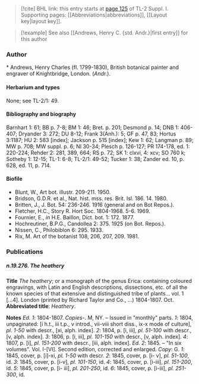 > [!cite] BHL link: this entry starts at [page 125](https://www.biodiversitylibrary.org/item/103858#page/137/mode/1up) of TL-2 Suppl. I.
> Supporting pages: [[Abbreviations|abbreviations]], [[Layout key|layout key]].

> [!example] See also [[Andrews, Henry C. {std. Andr.}|first entry]] for this author

### Author

\* Andrews, Henry Charles (fl. 1799-1830), British botanical painter and engraver of Knightbridge, London. (*Andr.*).

#### Herbarium and types

None; see TL-2/1: 49.

#### Bibliography and biography

Barnhart 1: 61; BB p. 7-8; BM 1: 46; Bret. p. 201; Desmond p. 14; DNB 1: 406-407; Dryander 3: 272; DU 8-12; Frank 3(Anh.): 5; GF p. 47, 83; Hortus 3:1187; HU 2: 583 \[index\]; Jackson p. 515 \[index\]; Kew 1: 62; Langman p. 89; MW p. 708; MW suppl. p. 6; NI 30-34; Plesch p. 126-127; PR 174-178, ed. 1: 220-224; Rehder 2: 281, 389, 664; RS p. 72; SK 1: clxvi, 4: xcv; SO 760 k; Sotheby 1: 12-15; TL-1: 6-8; TL-2/1: 49-52; Tucker 1: 38; Zander ed. 10, p. 628, ed. 11, p. 714.

#### Biofile

- Blunt, W., Art bot. illustr. 209-211. 1950.
- Bridson, G.D.R. et al., Nat. hist. mss. res. Brit. Isl. 186. 14. 1980.
- Britten, J., J. Bot. 54: 236-246. 1916 (general and on Bot Repos.).
- Fletcher, H.C., Story R. Hort Soc. 1804-1968. 5-6. 1969.
- Fournier, E., *in* H.E. Baillon, Dict. bot. 1: 172. 1877.
- Hochreutiner, B.P.G., Candollea 2: 375. 1925 (on Bot. Repos.).
- Nissen, C., Philobiblon 6: 295. 1933.
- Rix, M. Art of the botanist 108, 206, 207, 209. 1981.

### Publications

##### n.19.276. The heathery

**Title**
*The heathery*; or a monograph of the genus Erica: containing coloured engravings, with Latin and English descriptions, dissections, etc. of all the known species of that extensive and distinguished tribe of plants... vol. 1 \[...4\]. London (printed by Richard Taylor and Co., ...) 1804-1807. Oct.
**Abbreviated title**: *Heathery*.

**Notes**
*Ed. 1*: 1804-1807. *Copies*-. M, NY. – Issued in "monthly" parts.
*1*: 1804, unpaginated: \[i h.t., iii t.p., v introd., vii-viii short diss., ix-x mode of culture\], *pl*.
*1-50* with descr., \[xi, alph. index\].
*2*: 1804, p. \[i, iii\], *pl. 51-100* with descr., \[v, alph. index\].
*3*: 1806, p. \[i, iii\], *pl. 101-150* with descr., \[v, alph. index\].
*4*: 1807, p. \[i\], *pl. 151-200* with descr., \[iii, alph. index\].
*Ed. 2*: 1845. – "In six volumes". Vol. I-\[VI\]. Second edition, corrected and enlarged. *Copy*: G.
*1*: 1845, cover, p. \[i\]-xi, *pl. 1-50* with descr.
*2*: 1845, cover, p. \[i- v\], *pl. 51-100*, id.
*3*: 1845, cover, p. \[i-v\], *pl. 101-150*, id.
*4*: 1845, cover, p. \[i-iii\], *pl. 151-200*, id.
*5*: 1845, cover, p. \[i- iii\], *pl. 201-250*, id.
*6*: 1845, cover, p. \[i-iii\], *pl. 251-300*, id.

